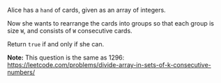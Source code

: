 Alice has a `hand` of cards, given as an array of integers.

Now she wants to rearrange the cards into groups so that each group is size `W`, and consists of `W` consecutive cards.

Return `true` if and only if she can.

**Note:** This question is the same as 1296: https://leetcode.com/problems/divide-array-in-sets-of-k-consecutive-numbers/